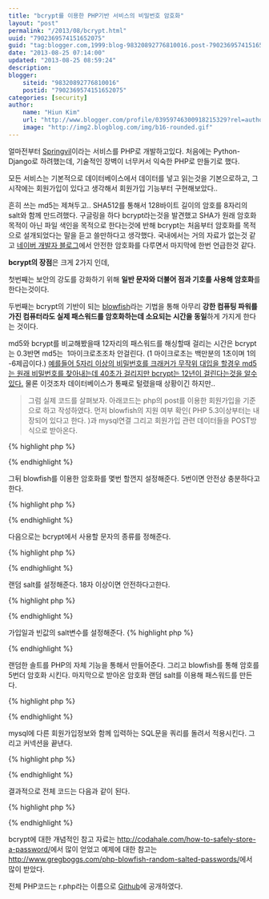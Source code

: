 ```yaml
---
title: "bcrypt를 이용한 PHP기반 서비스의 비밀번호 암호화"
layout: "post"
permalink: "/2013/08/bcrypt.html"
uuid: "7902369574151652075"
guid: "tag:blogger.com,1999:blog-98320892776810016.post-7902369574151652075"
date: "2013-08-25 07:14:00"
updated: "2013-08-25 08:59:24"
description: 
blogger:
    siteid: "98320892776810016"
    postid: "7902369574151652075"
categories: [security]
author: 
    name: "Hiun Kim"
    url: "http://www.blogger.com/profile/03959746300918215329?rel=author"
    image: "http://img2.blogblog.com/img/b16-rounded.gif"
---
```


얼마전부터 <a href="https://www.springvil.com/" target="_blank">Springvil</a>이라는 서비스를 PHP로 개발하고있다. 처음에는 Python-Django로 하려했는데, 기술적인 장벽이 너무커서 익숙한 PHP로 만들기로 했다.

모든 서비스는 기본적으로 데이터베이스에서 데이터를 넣고 읽는것을 기본으로하고, 그 시작에는 회원가입이 있다고 생각해서 회원가입 기능부터 구현해보았다..

흔히 쓰는 md5는 제쳐두고.. SHA512를 통해서 128바이트 길이의 암호를 8자리의 salt와 함께 만드려했다. 구글링을 하다 bcrypt라는것을 발견했고 SHA가 원래 암호화 목적이 아닌 파일 색인을 목적으로 한다는것에 반해 bcrypt는 처음부터 암호화를 목적으로 설개되었다는 말을 듣고 쓸만하다고 생각했다. 국내에서는 거의 자료가 없는것 같고 <a href="http://helloworld.naver.com/helloworld/318732" target="_blank">네이버 개발자 블로그</a>에서 안전한 암호화를 다루면서 마지막에 한번 언급한것 같다.

<b>bcrypt의 장점</b>은 크게 2가지 인데,

첫번째는 보안의 강도를 강화하기 위해 <b>일반 문자와 더불어 점과 기호를 사용해 암호화</b>를 한다는것이다.

두번째는 bcrypt의 기반이 되는 <a href="http://en.wikipedia.org/wiki/Blowfish_(cipher)" target="_blank">blowfish</a>라는 기법을 통해 아무리 <b>강한 컴퓨팅 파워를 가진 컴퓨터라도 실제 패스워드를 암호화하는데 소요되는 시간을 동일</b>하게 가지게 한다는 것이다.

md5와 bcrypt를 비교해봤을때 12자리의 패스워드를 해싱할때 걸리는 시간은 bcrypt는 0.3반면 md5는 &nbsp;1마이크로초조차 안걸린다. (1 마이크로초는 백만분의 1초이며 1의 -6제곱이다.) <a href="http://codahale.com/how-to-safely-store-a-password/" target="_blank">예를들어 5자리 이상의 비밀번호를 크래커가 무작위 대입을 할경우 md5는 원래 비밀번호를 찾아내는데 40초가 걸리지만 bcrypt는 12년이 걸린다는것을 알수있다.</a> 물론 이것조차 데이터베이스가 통째로 털렸을때 상황이긴 하지만..

>그럼 실제 코드를 살펴보자. 아래코드는 php의 post를 이용한 회원가입을 기준으로 하고 작성하였다. 먼저 blowfish의 지원 여부 확인( PHP 5.3이상부터는 내장되어 있다고 한다. )과 mysql연결 그리고 회원가입 관련 데이터들을 POST방식으로 받아온다.

{% highlight php %}
<?php //...

CRYPT_BLOWFISH or die ('No Blowfish found.');

//connect to the mysql.
$conn = mysql_connect("localhost", "root", "password")
  or die('Not connected : ' . mysql_error());

mysql_select_db('springvil', $conn)
    or die ('Not selected : ' . mysql_error());

//receive registration information.
$email = mysql_real_escape_string($_POST["email"]);
$firstname = mysql_real_escape_string($_POST["firstname"]);
$lastname = mysql_real_escape_string($_POST["lastname"]);
$birthday_month = mysql_real_escape_string($_POST["birthday_month"]);
$birthday_day = mysql_real_escape_string($_POST["birthday_day"]);
$birthday_year = mysql_real_escape_string($_POST["birthday_year"]);
$gender = mysql_real_escape_string($_POST["gender"]);
$passwd = mysql_real_escape_string($_POST["password"]);

//...?>
{% endhighlight %}

그뒤 blowfish를 이용한 암호화를 몇번 할껀지 설정해준다. 5번이면 안전상 충분하다고 한다.

{% highlight php %}
<?php//...

//This string tells crypt to use blowfish for 5 rounds.
$blowfish_pre = '$2a$05$';
$blowfish_end = '$';

//...?>
{% endhighlight %}

다음으로는 bcrypt에서 사용할 문자의 종류를 정해준다. 

{% highlight php %}
<?php//...

// Blowfish accepts these characters for salts.
$allowed_chars =
'ABCDEFGHIJKLMNOPQRSTUVWXYZabcdefghijklmnopqrstuvwxyz0123456789./';
$chars_len = 63;

//...?>
{% endhighlight %}

랜덤 salt를 설정해준다. 18자 이상이면 안전하다고한다. 

{% highlight php %}
<?php//...

// 18 would be secure as well.
$salt_length = 21;

//...?>
{% endhighlight %}

가입일과 빈값의 salt변수를 설정해준다. 
{% highlight php %}
<?php//...

//set date and empty variable salt.
$mysql_date = date( 'Y-m-d' );
$salt = "";

//...?>
{% endhighlight %}

랜덤한 솔트를 PHP의 자체 기능을 통해서 만들어준다. 그리고 blowfish를 통해 암호를 5번더 암호화 시킨다. 마지막으로 받아온 암호화 랜덤 salt를 이용해 패스워드를 만든다.

{% highlight php %}
<?php//...

//create ramdon salt and round blowfish.
for($i=0; $i<$salt_length; $i++)
{
    $salt .= $allowed_chars[mt_rand(0,$chars_len)];
}
$bcrypt_salt = $blowfish_pre . $salt . $blowfish_end;

//encrypt password.
$password = crypt($passwd, $bcrypt_salt);

//...?>
{% endhighlight %}

mysql에 다른 회원가입정보와 함께 입력하는 SQL문을 쿼리를 돌려서 적용시킨다. 그리고 커넥션을 끝낸다.

{% highlight php %}
<?php//...

//insert data.
$query = 'INSERT INTO users (email, firstname, lastname, signup_date, birthday_month,
 birthday_day, birthday_year, gender, salt, password)'.
 "VALUES ('$email', '$firstname', '$lastname', '$mysql_date', '$birthday_month',
  '$birthday_day', '$birthday_year', '$gender', '$salt', '$password')";

//close mysql connection.      
mysql_query($query) or die( mysql_error() );

mysql_close($conn);

//...?>
{% endhighlight %}

결과적으로 전체 코드는 다음과 같이 된다.

{% highlight php %}
<?php
//
//r.php register.php
//

//bcrypt module check.
CRYPT_BLOWFISH or die ('No Blowfish found.');

//connect to the mysql.
$conn = mysql_connect("localhost", "root", "password")
  or die('Not connected : ' . mysql_error());

mysql_select_db('dbname', $conn)
    or die ('Not selected : ' . mysql_error());

//receive registration information.
$email = mysql_real_escape_string($_POST["email"]);
$firstname = mysql_real_escape_string($_POST["firstname"]);
$lastname = mysql_real_escape_string($_POST["lastname"]);
$birthday_month = mysql_real_escape_string($_POST["birthday_month"]);
$birthday_day = mysql_real_escape_string($_POST["birthday_day"]);
$birthday_year = mysql_real_escape_string($_POST["birthday_year"]);
$gender = mysql_real_escape_string($_POST["gender"]);
$passwd = mysql_real_escape_string($_POST["password"]);

//This string tells crypt to use blowfish for 5 rounds.
$blowfish_pre = '$2a$05$';
$blowfish_end = '$';

// Blowfish accepts these characters for salts.
$allowed_chars =
'ABCDEFGHIJKLMNOPQRSTUVWXYZabcdefghijklmnopqrstuvwxyz0123456789./';
$chars_len = 63;

// 18 would be secure as well.
$salt_length = 21;

//set date and empty variable salt.
$mysql_date = date( 'Y-m-d' );
$salt = "";

//create ramdon salt and round blowfish.
for($i=0; $i<$salt_length; $i++)
{
    $salt .= $allowed_chars[mt_rand(0,$chars_len)];
}
$bcrypt_salt = $blowfish_pre . $salt . $blowfish_end;

//encrypt password.
$password = crypt($passwd, $bcrypt_salt);

//insert data.
$query = 'INSERT INTO users (email, firstname, lastname, signup_date, birthday_month,
 birthday_day, birthday_year, gender, salt, password)'.
 "VALUES ('$email', '$firstname', '$lastname', '$mysql_date', '$birthday_month',
  '$birthday_day', '$birthday_year', '$gender', '$salt', '$password')";

//close mysql connection.      
mysql_query($query) or die( mysql_error() );

mysql_close($conn);
?>
{% endhighlight %}

bcrypt에 대한 개념적인 참고 자료는 <a href="http://codahale.com/how-to-safely-store-a-password/" target="_blank">http://codahale.com/how-to-safely-store-a-password/</a>에서 많이 얻었고 예제에 대한 참고는 <a href="http://www.gregboggs.com/php-blowfish-random-salted-passwords/" target="_blank">http://www.gregboggs.com/php-blowfish-random-salted-passwords/</a>에서 많이 받았다.

전체 PHP코드는 r.php라는 이름으로 <a href="https://github.com/openhiun/php/blob/master/r.php" target="_blank">Github</a>에 공개하였다.
